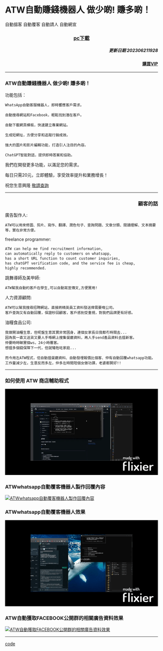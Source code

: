 # ATW自動賺錢機器人 做少啲! 賺多啲！

  自動搵客 自動覆客 自動請人 自動網宣


### <p align='center'>[pc下載](https://mega.nz/file/hJgkhBwD#SVsG2FgfMZ--TPg0Vo3PO4joIpgyFOlTH2WizqWmzsw)</p>




##### <p align='right'>更新日期 202306211928 </p>
#### <p align='right'>[購買VIP](https://wa.me/85298672794?text=ATW自動賺錢機器人購買VIP)</p>


---

### ATW自動賺錢機器人 做少啲! 賺多啲！

功能包括：

    WhatsApp自動客服機器人，即時響應客戶需求。
    
    自動搜尋網站和Facebook，輕鬆找到潛在客戶。
    
    自動下載網頁模板，快速建立專業網站。
    
    生成短網址，方便分享和追蹤行銷成效。
    
    強大的圖片和影片編輯功能，打造引人注目的內容。
    
    ChatGPT智能對話，提供即時答案和協助。
    
我們在開發更多功能，以滿足您的需求。
    
每日只需20元，立即體驗，享受效率提升和業務增長！

祝您生意興隆 [敬請查詢](https://wa.me/85298672794?text=查詢ATW自動賺錢機器人)

---

### <p align='right'>顧客的話</p>



廣告製作人:

    ATW可以用來修圖、剪片、寫作、翻譯、潤色句子、查詢問題、文章分類、閱讀理解、文本摘要等，實在非常方便。



freelance programmer:

    ATW can help me find recruitment information,
    can automatically reply to customers on whatsapp,
    has a short URL function to count customer inquiries, 
    has chatGPT verification code, and the service fee is cheap, 
    highly recommended.


跳舞導師及美甲師:

    ATW幫我自動約客戶在學生,可以自動寫宣傳文,方便實用!
    

人力資源顧問:

    ATW可以幫我搜尋招聘網站，直接將精英員工資料發送俾需要嘅公司。 
    客戶查詢又有自動回覆，保證秒回顧客，客戶感到受重視，對我們品牌更有好感。


油糧食品公司:

    我做開油糧生意，但呢盤生意其實非常困身，連個女家長日我都冇時間去...
    因為我一直又送貨又要人手喺網上搜集餐廳資料，再人手send產品資料去搵新客。
    仲要時時睇實個ws，24小時覆客。
    想搵多個錢保障下一代，但就犧牲咗家庭...

    而今用左ATW程式，佢自動搵餐廳資料、自動發埋報價比個客、仲有自動回覆whatsapp功能。 
    工作量減少左，生意反而多左，仲多左時間陪個女做功課，老婆都贊好!!






---

### 如何使用 ATW 商店輔助程式

[![如何使用 ATW 商店輔助程式](如何使用ATW商店輔助程式.gif)](https://youtu.be/WT7Zqc2Nz-0)

### ATWwhatsapp自動覆客機器人製作回覆內容

[![ATWwhatsapp自動覆客機器人製作回覆內容](如何ATWwhatsapp自動覆客機器人製作回覆內容.gif)](https://youtu.be/uqvYBhmzZJ0)

### ATWwhatsapp自動覆客機器人效果

[![ATWwhatsapp自動覆客機器人效果](如何ATWwhatsapp自動覆客機器人效果.gif)](https://youtu.be/-md4UpC3Fnk)

### ATW自動獲取FACEBOOK公開群的相關廣告資料效果

[![ATW自動獲取FACEBOOK公開群的相關廣告資料效果](如何ATW自動獲取FACEBOOK公開群的相關廣告資料效果.gif)](https://youtu.be/OSPR32X_sME)



---


[code](https://github.com/98672794/_atw)
